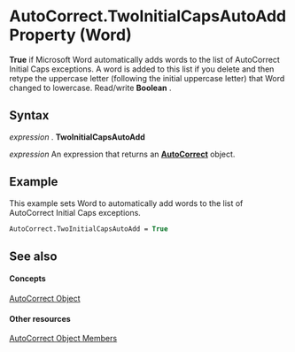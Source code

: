 
# AutoCorrect.TwoInitialCapsAutoAdd Property (Word)

 **True** if Microsoft Word automatically adds words to the list of AutoCorrect Initial Caps exceptions. A word is added to this list if you delete and then retype the uppercase letter (following the initial uppercase letter) that Word changed to lowercase. Read/write **Boolean** .


## Syntax

 _expression_ . **TwoInitialCapsAutoAdd**

 _expression_ An expression that returns an **[AutoCorrect](dea9b72c-4378-05ac-ec4b-51cf3af3f2a3.md)** object.


## Example

This example sets Word to automatically add words to the list of AutoCorrect Initial Caps exceptions.


```vb
AutoCorrect.TwoInitialCapsAutoAdd = True
```


## See also


#### Concepts


[AutoCorrect Object](dea9b72c-4378-05ac-ec4b-51cf3af3f2a3.md)
#### Other resources


[AutoCorrect Object Members](cc5f42d4-6689-221f-5ad2-3b56f3b2c42f.md)
